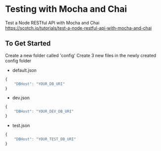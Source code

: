 # Testing with Mocha and Chai

Test a Node RESTful API with Mocha and Chai
https://scotch.io/tutorials/test-a-node-restful-api-with-mocha-and-chai

## To Get Started
Create a new folder called 'config'
Create 3 new files in the newly created config folder

* default.json
```javascript
{
	"DBHost": "YOUR_DB_URI"
}
```

* dev.json
```javascript
{
	"DBHost": "YOUR_DEV_DB_URI"
}
```

* test.json
```javascript
{
	"DBHost": "YOUR_TEST_DB_URI"
}
```

